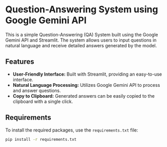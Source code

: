 # Question-Answering System using Google Gemini API

This is a simple Question-Answering (QA) System built using the Google Gemini API and Streamlit. The system allows users to input questions in natural language and receive detailed answers generated by the model.

## Features

- **User-Friendly Interface:** Built with Streamlit, providing an easy-to-use interface.
- **Natural Language Processing:** Utilizes Google Gemini API to process and answer questions.
- **Copy to Clipboard:** Generated answers can be easily copied to the clipboard with a single click.

## Requirements

To install the required packages, use the `requirements.txt` file:

```sh
pip install -r requirements.txt
